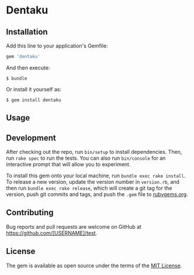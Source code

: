 # Dentaku

## Installation

Add this line to your application's Gemfile:

```ruby
gem 'dentaku'
```

And then execute:

    $ bundle

Or install it yourself as:

    $ gem install dentaku

## Usage



## Development

After checking out the repo, run `bin/setup` to install dependencies. Then, run `rake spec` to run the tests. You can also run `bin/console` for an interactive prompt that will allow you to experiment.

To install this gem onto your local machine, run `bundle exec rake install`. To release a new version, update the version number in `version.rb`, and then run `bundle exec rake release`, which will create a git tag for the version, push git commits and tags, and push the `.gem` file to [rubygems.org](https://rubygems.org).

## Contributing

Bug reports and pull requests are welcome on GitHub at https://github.com/[USERNAME]/test.

## License

The gem is available as open source under the terms of the [MIT License](https://opensource.org/licenses/MIT).
